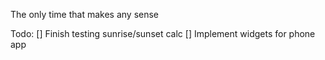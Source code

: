 The only time that makes any sense

Todo:
[] Finish testing sunrise/sunset calc
[] Implement widgets for phone app
